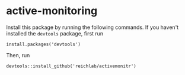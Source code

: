 # active-monitoring

Install this package by running the following commands. If you haven't installed the `devtools` package, first run

```
install.packages('devtools')
```

Then, run

```
devtools::install_github('reichlab/activemonitr')
```
